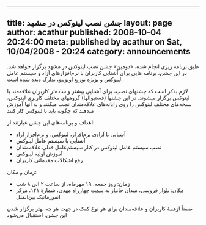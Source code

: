 ----------
title: جشن نصب لینوکس در مشهد
layout: page
author: acathur
published: 2008-10-04 20:24:00
meta: published by acathur on Sat, 10/04/2008 - 20:24
category: announcements
----------
طبق برنامه ریزی انجام شده، «دومین» جشن نصب لینوکس در مشهد برگزار خواهد شد. در
این جشن، برنامه هایی برای آشنایی کاربران با نرم‌افزارهای آزاد و سیستم عامل
لینوکس و بویژه توزیع اوبونتو، تدارک دیده شده است.

لازم بذکر است که جشنهای نصب، برای آشنایی بیشتر و ساده‌تر کاربران علاقه‌مند با
لینوکس برگزار میشوند. در این جشنها (فستیوالها) گروههای مختلف کاربری لینوکس،
نسخه‌های مختلف لینوکس را روی رایانه‌های علاقه‌مندان نصب میکنند و به آنها آموزش
میدهند که چگونه باید با لینوکس کار کنند



اهداف و برنامه‌های این جشن عبارتند از:

  * آشنایی با آزادی نرم‌افزار، لینوکس، و نرم‌افزار آزاد
  * آشنایی با سیستم عامل لینوکس
  * نصب سیستم عامل لینوکس در کنار سیستم‌عامل فعلی علاقه‌مندان
  * آموزش اولیه لینوکس
  * رفع اشکالات مقدماتی کاربران

زمان و مکان:

  * زمان: روز جمعه، ۱۹ مهرماه، از ساعت ۲ الی ۸ شب
  * مکان: بلوار فروسی، میدان جانباز به سمت چهارراه مهدی، شمارهٔ ۱۴۱، مرکز انفورماتیک بین‌الملل



ضمناً ازهمهٔ کاربران و علاقه‌مندان برای هر نوع کمک در جهت هر چه بهتر برگزار
شدن این جشن، استقبال می‌شود



